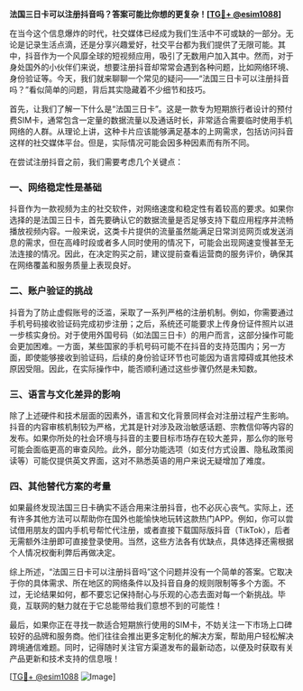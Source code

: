 **法国三日卡可以注册抖音吗？答案可能比你想的更复杂！[[TG💪+ @esim1088](https://t.me/s/esim1088)]**

在当今这个信息爆炸的时代，社交媒体已经成为我们生活中不可或缺的一部分。无论是记录生活点滴，还是分享兴趣爱好，社交平台都为我们提供了无限可能。其中，抖音作为一个风靡全球的短视频应用，吸引了无数用户加入其中。然而，对于身处国外的小伙伴们来说，想要注册抖音却常常会遇到各种问题，比如网络环境、身份验证等。今天，我们就来聊聊一个常见的疑问——“法国三日卡可以注册抖音吗？”看似简单的问题，背后其实隐藏着不少细节和技巧。

首先，让我们了解一下什么是“法国三日卡”。这是一款专为短期旅行者设计的预付费SIM卡，通常包含一定量的数据流量以及通话时长，非常适合需要临时使用手机网络的人群。从理论上讲，这种卡片应该能够满足基本的上网需求，包括访问抖音这样的社交媒体平台。但是，实际情况可能会因多种因素而有所不同。

在尝试注册抖音之前，我们需要考虑几个关键点：

### **一、网络稳定性是基础**
抖音作为一款视频为主的社交软件，对网络速度和稳定性有着较高的要求。如果你选择的是法国三日卡，首先要确认它的数据流量是否足够支持下载应用程序并流畅播放视频内容。一般来说，这类卡片提供的流量虽然能满足日常浏览网页或发送消息的需求，但在高峰时段或者多人同时使用的情况下，可能会出现网速变慢甚至无法连接的情况。因此，在决定购买之前，建议提前查看运营商的服务评价，确保其在网络覆盖和服务质量上表现良好。

### **二、账户验证的挑战**
抖音为了防止虚假账号的泛滥，采取了一系列严格的注册机制。例如，你需要通过手机号码接收验证码完成初步注册；之后，系统还可能要求上传身份证件照片以进一步核实身份。对于使用外国号码（如法国三日卡）的用户而言，这部分操作可能会更加困难。一方面，某些国家的手机号码可能不在抖音的支持范围内；另一方面，即使能够接收到验证码，后续的身份验证环节也可能因为语言障碍或其他技术原因受阻。因此，在实际操作中，能否顺利通过这些步骤仍然是未知数。

### **三、语言与文化差异的影响**
除了上述硬件和技术层面的因素外，语言和文化背景同样会对注册过程产生影响。抖音的内容审核机制较为严格，尤其是针对涉及政治敏感话题、宗教信仰等内容的发布。如果你所处的社会环境与抖音的主要目标市场存在较大差异，那么你的账号可能会面临更高的审查风险。此外，部分功能选项（如支付方式设置、隐私政策阅读等）可能仅提供英文界面，这对不熟悉英语的用户来说无疑增加了难度。

### **四、其他替代方案的考量**
如果最终发现法国三日卡确实不适合用来注册抖音，也不必灰心丧气。实际上，还有许多其他方法可以帮助你在国外也能愉快地玩转这款热门APP。例如，你可以尝试借用朋友的国内手机号帮忙代注册，或者直接下载国际版抖音（TikTok），后者无需额外注册即可直接登录使用。当然，这些方法各有优缺点，具体选择还需根据个人情况权衡利弊后再做决定。

综上所述，“法国三日卡可以注册抖音吗”这个问题并没有一个简单的答案。它取决于你的具体需求、所在地区的网络条件以及抖音自身的规则限制等多个方面。不过，无论结果如何，都不要忘记保持耐心与乐观的心态去面对每一个新挑战。毕竟，互联网的魅力就在于它总能带给我们意想不到的可能性！

最后，如果你正在寻找一款适合短期旅行使用的SIM卡，不妨关注一下市场上口碑较好的品牌和服务商。他们往往会推出更多定制化的解决方案，帮助用户轻松解决跨境通信难题。同时，记得随时关注官方渠道发布的最新动态，以便及时获取有关产品更新和技术支持的信息哦！

[[TG💪+ @esim1088](https://t.me/s/esim1088) ![Image](https://i.postimg.cc/4NQfJmqS/Snipaste-2025-05-13-00-14-12.png)]